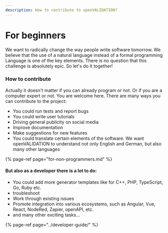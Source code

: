 ```yaml
---
description: How to contribute to openVALIDATION?
---
```


# For beginners

We want to radically change the way people write software tomorrow. We believe that the use of a natural language instead of a formal programming Language is one of the key elements. There is no question that this challenge is absolutely epic. So let's do it together!

### How to contribute

Actually it doesn't matter if you can already program or not. Or if you are a computer expert or not. You are welcome here. There are many ways you can contribute to the project:

* You could run tests and report bugs
* You could write user tutorials
* Driving general publicity on social media
* Improve documentation
* Make suggestions for new features
* You could translate certain elements of the software. We want openVALIDATION to understand not only English and German, but also many other languages

{% page-ref page="for-non-programmers.md" %}



#### But also as a developer there is a lot to do:

* You could add more generator templates like for C++, PHP, TypeScript, Go, Ruby etc.
* troubleshoot
* Work through existing issues
* Promote integration into various ecosystems, such as Angular, Vue, React, NodeRed, Zapier, openAPI, etc.
* and many other exciting tasks...

{% page-ref page="../developer-guide/" %}





